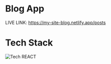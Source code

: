 # Blog App

LIVE LINK: https://my-site-blog.netlify.app/posts

# Tech Stack
![Tech](https://skills.thijs.gg/icons?i=react) REACT
